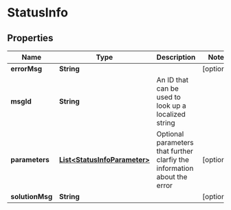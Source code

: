 
# StatusInfo

## Properties
Name | Type | Description | Notes
------------ | ------------- | ------------- | -------------
**errorMsg** | **String** |  |  [optional]
**msgId** | **String** | An ID that can be used to look up a localized string | 
**parameters** | [**List&lt;StatusInfoParameter&gt;**](StatusInfoParameter.md) | Optional parameters that further clarfiy the information about the error |  [optional]
**solutionMsg** | **String** |  |  [optional]



